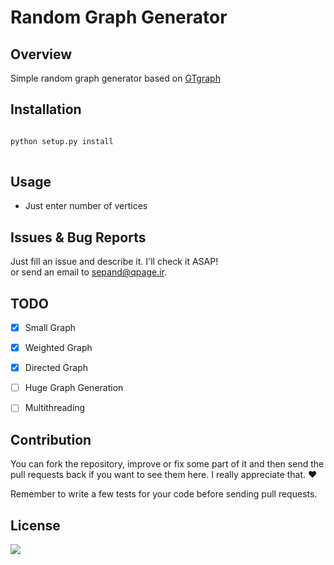 
# Random Graph Generator							



## Overview
Simple random graph generator based on <a href ="http://www.cse.psu.edu/~kxm85/software/GTgraph/index.html">GTgraph</a>



## Installation ##
```python

python setup.py install
 
```


## Usage ##
- Just enter number of vertices


## Issues & Bug Reports			

Just fill an issue and describe it. I'll check it ASAP!							
or send an email to [sepand@qpage.ir](mailto:sepand@qpage.ir "sepand@qpage.ir"). 

## TODO		

- [x] Small Graph 
- [x] Weighted Graph
- [x] Directed Graph
- [ ] Huge Graph Generation
- [ ] Multithreading




## Contribution			

You can fork the repository, improve or fix some part of it and then send the pull requests back if you want to see them here. I really appreciate that. ❤️			

Remember to write a few tests for your code before sending pull requests.  			

## License

<a href="https://github.com/sepandhaghighi/qpage/blob/master/LICENSE"><img src="https://img.shields.io/github/license/mashape/apistatus.svg"/></a>   